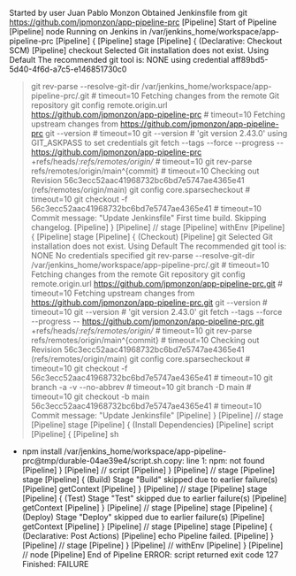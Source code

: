 Started by user Juan Pablo Monzon
Obtained Jenkinsfile from git https://github.com/jpmonzon/app-pipeline-prc
[Pipeline] Start of Pipeline
[Pipeline] node
Running on Jenkins in /var/jenkins_home/workspace/app-pipeline-prc
[Pipeline] {
[Pipeline] stage
[Pipeline] { (Declarative: Checkout SCM)
[Pipeline] checkout
Selected Git installation does not exist. Using Default
The recommended git tool is: NONE
using credential aff89bd5-5d40-4f6d-a7c5-e146851730c0
 > git rev-parse --resolve-git-dir /var/jenkins_home/workspace/app-pipeline-prc/.git # timeout=10
Fetching changes from the remote Git repository
 > git config remote.origin.url https://github.com/jpmonzon/app-pipeline-prc # timeout=10
Fetching upstream changes from https://github.com/jpmonzon/app-pipeline-prc
 > git --version # timeout=10
 > git --version # 'git version 2.43.0'
using GIT_ASKPASS to set credentials 
 > git fetch --tags --force --progress -- https://github.com/jpmonzon/app-pipeline-prc +refs/heads/*:refs/remotes/origin/* # timeout=10
 > git rev-parse refs/remotes/origin/main^{commit} # timeout=10
Checking out Revision 56c3ecc52aac41968732bc6bd7e5747ae4365e41 (refs/remotes/origin/main)
 > git config core.sparsecheckout # timeout=10
 > git checkout -f 56c3ecc52aac41968732bc6bd7e5747ae4365e41 # timeout=10
Commit message: "Update Jenkinsfile"
First time build. Skipping changelog.
[Pipeline] }
[Pipeline] // stage
[Pipeline] withEnv
[Pipeline] {
[Pipeline] stage
[Pipeline] { (Checkout)
[Pipeline] git
Selected Git installation does not exist. Using Default
The recommended git tool is: NONE
No credentials specified
 > git rev-parse --resolve-git-dir /var/jenkins_home/workspace/app-pipeline-prc/.git # timeout=10
Fetching changes from the remote Git repository
 > git config remote.origin.url https://github.com/jpmonzon/app-pipeline-prc.git # timeout=10
Fetching upstream changes from https://github.com/jpmonzon/app-pipeline-prc.git
 > git --version # timeout=10
 > git --version # 'git version 2.43.0'
 > git fetch --tags --force --progress -- https://github.com/jpmonzon/app-pipeline-prc.git +refs/heads/*:refs/remotes/origin/* # timeout=10
 > git rev-parse refs/remotes/origin/main^{commit} # timeout=10
Checking out Revision 56c3ecc52aac41968732bc6bd7e5747ae4365e41 (refs/remotes/origin/main)
 > git config core.sparsecheckout # timeout=10
 > git checkout -f 56c3ecc52aac41968732bc6bd7e5747ae4365e41 # timeout=10
 > git branch -a -v --no-abbrev # timeout=10
 > git branch -D main # timeout=10
 > git checkout -b main 56c3ecc52aac41968732bc6bd7e5747ae4365e41 # timeout=10
Commit message: "Update Jenkinsfile"
[Pipeline] }
[Pipeline] // stage
[Pipeline] stage
[Pipeline] { (Install Dependencies)
[Pipeline] script
[Pipeline] {
[Pipeline] sh
+ npm install
/var/jenkins_home/workspace/app-pipeline-prc@tmp/durable-04ae39e4/script.sh.copy: line 1: npm: not found
[Pipeline] }
[Pipeline] // script
[Pipeline] }
[Pipeline] // stage
[Pipeline] stage
[Pipeline] { (Build)
Stage "Build" skipped due to earlier failure(s)
[Pipeline] getContext
[Pipeline] }
[Pipeline] // stage
[Pipeline] stage
[Pipeline] { (Test)
Stage "Test" skipped due to earlier failure(s)
[Pipeline] getContext
[Pipeline] }
[Pipeline] // stage
[Pipeline] stage
[Pipeline] { (Deploy)
Stage "Deploy" skipped due to earlier failure(s)
[Pipeline] getContext
[Pipeline] }
[Pipeline] // stage
[Pipeline] stage
[Pipeline] { (Declarative: Post Actions)
[Pipeline] echo
Pipeline failed.
[Pipeline] }
[Pipeline] // stage
[Pipeline] }
[Pipeline] // withEnv
[Pipeline] }
[Pipeline] // node
[Pipeline] End of Pipeline
ERROR: script returned exit code 127
Finished: FAILURE
